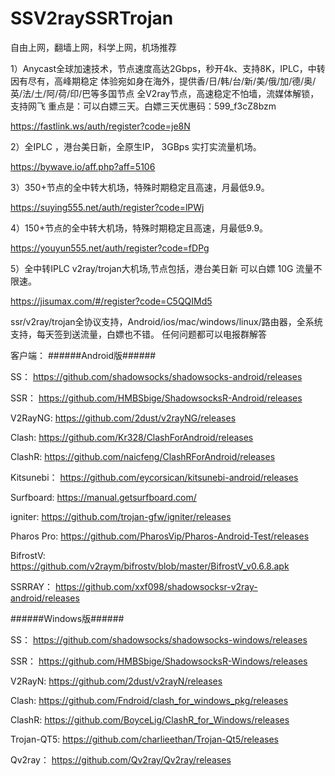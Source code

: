 # SSV2raySSRTrojan

自由上网，翻墙上网，科学上网，机场推荐

1）Anycast全球加速技术，节点速度高达2Gbps，秒开4k、支持8K，IPLC，中转因有尽有，高峰期稳定
体验宛如身在海外，提供香/日/韩/台/新/美/俄/加/德/奥/英/法/土/阿/荷/印/巴等多国节点
全V2ray节点，高速稳定不怕墙，流媒体解锁，支持网飞
重点是：可以白嫖三天。白嫖三天优惠码：599_f3cZ8bzm

https://fastlink.ws/auth/register?code=je8N

2）全IPLC ，港台美日新，全原生IP， 3GBps 实打实流量机场。

https://bywave.io/aff.php?aff=5106


3）350+节点的全中转大机场，特殊时期稳定且高速，月最低9.9。

https://suying555.net/auth/register?code=lPWj

4）150+节点的全中转大机场，特殊时期稳定且高速，月最低9.9。

https://youyun555.net/auth/register?code=fDPg


5）全中转IPLC v2ray/trojan大机场,节点包括，港台美日新 可以白嫖 10G 流量不限速。

https://jisumax.com/#/register?code=C5QQIMd5

ssr/v2ray/trojan全协议支持，Android/ios/mac/windows/linux/路由器，全系统支持，每天签到送流量，白嫖也不错。
任何问题都可以电报群解答

客户端：
######Android版######

SS：
https://github.com/shadowsocks/shadowsocks-android/releases

SSR：
https://github.com/HMBSbige/ShadowsocksR-Android/releases

V2RayNG:
https://github.com/2dust/v2rayNG/releases

Clash:
https://github.com/Kr328/ClashForAndroid/releases

ClashR:
https://github.com/naicfeng/ClashRForAndroid/releases

Kitsunebi：
https://github.com/eycorsican/kitsunebi-android/releases

Surfboard:
https://manual.getsurfboard.com/

igniter:
https://github.com/trojan-gfw/igniter/releases

Pharos Pro:
https://github.com/PharosVip/Pharos-Android-Test/releases

BifrostV:
https://github.com/v2raym/bifrostv/blob/master/BifrostV_v0.6.8.apk

SSRRAY：
https://github.com/xxf098/shadowsocksr-v2ray-android/releases


######Windows版######

SS：
https://github.com/shadowsocks/shadowsocks-windows/releases

SSR：
https://github.com/HMBSbige/ShadowsocksR-Windows/releases

V2RayN:
https://github.com/2dust/v2rayN/releases

Clash:
https://github.com/Fndroid/clash_for_windows_pkg/releases

ClashR:
https://github.com/BoyceLig/ClashR_for_Windows/releases

Trojan-QT5:
https://github.com/charlieethan/Trojan-Qt5/releases

Qv2ray：
https://github.com/Qv2ray/Qv2ray/releases
